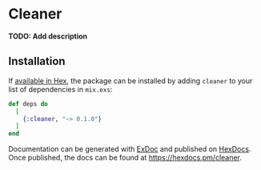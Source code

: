 # Cleaner

**TODO: Add description**

## Installation

If [available in Hex](https://hex.pm/docs/publish), the package can be installed
by adding `cleaner` to your list of dependencies in `mix.exs`:

```elixir
def deps do
  [
    {:cleaner, "~> 0.1.0"}
  ]
end
```

Documentation can be generated with [ExDoc](https://github.com/elixir-lang/ex_doc)
and published on [HexDocs](https://hexdocs.pm). Once published, the docs can
be found at <https://hexdocs.pm/cleaner>.

